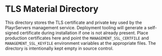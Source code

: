 # TLS Material Directory

This directory stores the TLS certificate and private key used by the
PlayrServers management service. Deployment tooling will generate a
self-signed certificate during installation if one is not already
present. Place production certificates here and point the
`MANAGEMENT_SSL_CERTFILE` and `MANAGEMENT_SSL_KEYFILE` environment
variables at the appropriate files. The directory is intentionally kept
empty in source control.
